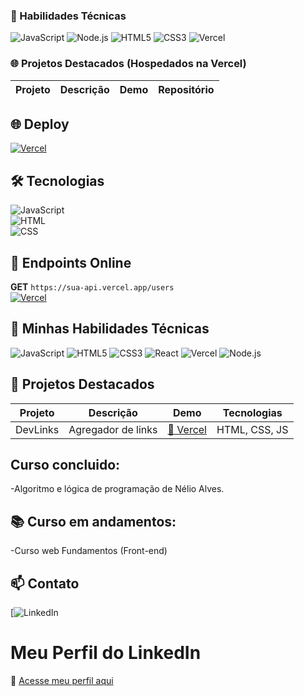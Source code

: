 ### 🚀 Habilidades Técnicas  
![JavaScript](https://img.shields.io/badge/JavaScript-F7DF1E?logo=javascript&logoColor=black)
![Node.js](https://img.shields.io/badge/Node.js-339933?logo=nodedotjs&logoColor=white)
![HTML5](https://img.shields.io/badge/HTML5-E34F26?logo=html5&logoColor=white)
![CSS3](https://img.shields.io/badge/CSS3-1572B6?logo=css3&logoColor=white)
![Vercel](https://img.shields.io/badge/Vercel-000000?logo=vercel&logoColor=white)

### 🌐 Projetos Destacados (Hospedados na Vercel)
| Projeto       | Descrição          | Demo       | Repositório   |
| ------------- | ------------------ | ---------- | ------------- |
## 🌐 Deploy  
[![Vercel](https://img.shields.io/badge/Vercel-Deployed-%23000?logo=vercel)](https://dev-links-jaosuzart.vercel.app/)

## 🛠 Tecnologias  
![JavaScript](https://img.shields.io/badge/JavaScript-100%25-yellow)  
![HTML](https://img.shields.io/badge/HTML-5-E34F26)  
![CSS](https://img.shields.io/badge/CSS-3-1572B6)
## 🔌 Endpoints Online  
**GET** `https://sua-api.vercel.app/users`  
[![Vercel](https://img.shields.io/badge/Vercel-Running-%23000?logo=vercel)](https://sua-api.vercel.app)
## 🚀 Minhas Habilidades Técnicas
![JavaScript](https://img.shields.io/badge/JavaScript-F7DF1E?logo=javascript&logoColor=black)
![HTML5](https://img.shields.io/badge/HTML5-E34F26?logo=html5&logoColor=white)
![CSS3](https://img.shields.io/badge/CSS3-1572B6?logo=css3&logoColor=white)
![React](https://img.shields.io/badge/React-61DAFB?logo=react&logoColor=black)
![Vercel](https://img.shields.io/badge/Vercel-000000?logo=vercel&logoColor=white)
![Node.js](https://img.shields.io/badge/Node.js-339933?logo=nodedotjs&logoColor=white)

## 🌟 Projetos Destacados
| Projeto       | Descrição          | Demo       | Tecnologias |
| ------------- | ------------------ | ---------- | ----------- |
| DevLinks      | Agregador de links | [🔗 Vercel](https://vercel.com/jaosuzarts-projects) | HTML, CSS, JS |
## Curso concluido:
-Algoritmo e lógica de programação de Nélio Alves.
## 📚 Curso em andamentos:
-Curso web Fundamentos (Front-end)
## 📫 Contato
[![LinkedIn](https://www.linkedin.com/in/joao-marcelo-suzart-lima-castro/)
# Meu Perfil do LinkedIn
🔗 [Acesse meu perfil aqui](https://www.linkedin.com/in/joao-marcelo-suzart-lima-castro/)
